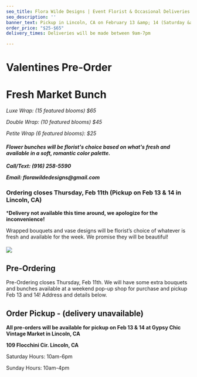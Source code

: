 ```yaml
---
seo_title: Flora Wilde Designs | Event Florist & Occasional Deliveries
seo_description: ''
banner_text: Pickup in Lincoln, CA on February 13 &amp; 14 (Saturday &amp; Sunday)
order_price: "$25-$65"
delivery_times: Deliveries will be made between 9am-7pm

---
```

# 

# Valentines Pre-Order 

# Fresh Market Bunch

_<slot name="banner" />_

_Luxe Wrap: (15 featured blooms) $65_

_Double Wrap: (10 featured blooms) $45_

_Petite Wrap (6 featured blooms): $25_

#### **_Flower bunches will be florist's choice based on what's fresh and available in a soft, romantic color palette._**

**_Call/Text: (916) 258-5590_**

**_Email: florawildedesigns@gmail.com_**

### Ordering closes Thursday, Feb 11th (Pickup on Feb 13 & 14 in Lincoln, CA)

\***Delivery not available this time around, we apologize for the inconvenience!** 

Wrapped bouquets and vase designs will be florist’s choice of whatever is fresh and available for the week. We promise they will be beautiful! 

#### 

<div class="sample-images">

![](/uploads/fw1.jpg)

</div>

## Pre-Ordering

Pre-Ordering closes Thursday, Feb 11th. We will have some extra bouquets and bunches available at a weekend pop-up shop for purchase and pickup Feb 13 and 14! Address and details below. 

<slot name="button" />

## Order Pickup - (delivery unavailable)

**All pre-orders will be available for pickup on Feb 13 & 14 at Gypsy Chic Vintage Market in Lincoln, CA**

**109 Flocchini Cir. Lincoln, CA** 

Saturday Hours: 10am-6pm

Sunday Hours: 10am-4pm

<slot name="delivery" />

##### 